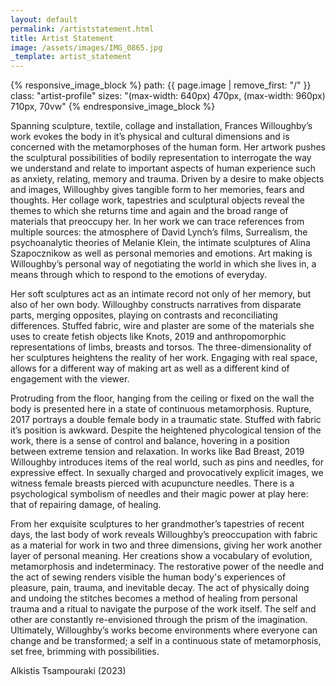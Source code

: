 ```yaml
---
layout: default
permalink: /artiststatement.html
title: Artist Statement
image: /assets/images/IMG_0865.jpg
_template: artist_statement
---
```


<div markdown="0">
{% responsive_image_block %}
path: {{ page.image | remove_first: "/" }}
class: "artist-profile"
sizes: "(max-width: 640px) 470px, (max-width: 960px) 710px, 70vw"
{% endresponsive_image_block %}
</div>

Spanning sculpture, textile, collage and installation, Frances Willoughby’s work evokes the body in it’s physical and cultural dimensions and is concerned with the metamorphoses of the human form. Her artwork pushes the sculptural possibilities of bodily representation to interrogate the way we understand and relate to important aspects of human experience such as anxiety, relating, memory and trauma. Driven by a desire to make objects and images, Willoughby gives tangible form to her memories, fears and thoughts. Her collage work, tapestries and sculptural objects reveal the themes to which she returns time and again and the broad range of materials that preoccupy her. In her work we can trace references from multiple sources: the atmosphere of David Lynch’s films, Surrealism, the psychoanalytic theories of Melanie Klein, the intimate sculptures of Alina Szapocznikow as well as personal memories and emotions. Art making is Willoughby’s personal way of negotiating the world in which she lives in, a means through which to respond to the emotions of everyday.

Her soft sculptures act as an intimate record not only of her memory, but also of her own body. Willoughby constructs narratives from disparate parts, merging opposites, playing on contrasts and reconciliating differences. Stuffed fabric, wire and plaster are some of the materials she uses to create fetish objects like Knots, 2019 and anthropomorphic representations of limbs, breasts and torsos. The three-dimensionality of her sculptures heightens the reality of her work. Engaging with real space, allows for a different way of making art as well as a different kind of engagement with the viewer.

Protruding from the floor, hanging from the ceiling or fixed on the wall the body is presented here in a state of continuous metamorphosis. Rupture, 2017 portrays a double female body in a traumatic state. Stuffed with fabric it’s position is awkward. Despite the heightened phycological tension of the work, there is a sense of control and balance, hovering in a position between extreme tension and relaxation. In works like Bad Breast, 2019 Willoughby introduces items of the real world, such as pins and needles, for expressive effect. In sexually charged and provocatively explicit images, we witness female breasts pierced with acupuncture needles. There is a psychological symbolism of needles and their magic power at play here: that of repairing damage, of healing.

From her exquisite sculptures to her grandmother’s tapestries of recent days, the last body of work reveals Willoughby’s preoccupation with fabric as a material for work in two and three dimensions, giving her work another layer of personal meaning. Her creations show a vocabulary of evolution, metamorphosis and indeterminacy. The restorative power of the needle and the act of sewing renders visible the human body's experiences of pleasure, pain, trauma, and inevitable decay. The act of physically doing and undoing the stitches becomes a method of healing from personal trauma and a ritual to navigate the purpose of the work itself. The self and other are constantly re-envisioned through the prism of the imagination. Ultimately, Willoughby’s works become environments where everyone can change and be transformed; a self in a continuous state of metamorphosis, set free, brimming with possibilities.

Alkistis Tsampouraki (2023)
